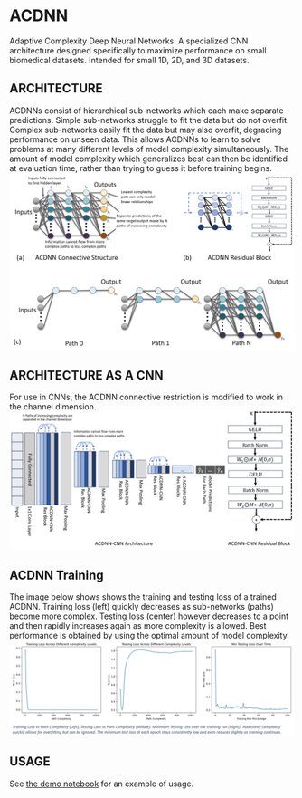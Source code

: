 # ACDNN
Adaptive Complexity Deep Neural Networks: A specialized CNN architecture designed specifically to maximize performance on small biomedical datasets. Intended for small 1D, 2D, and 3D datasets.

## ARCHITECTURE
ACDNNs consist of hierarchical sub-networks which each make separate predictions. Simple sub-networks struggle to fit the data but do not overfit. Complex sub-networks easily fit the data but may also overfit, degrading performance on unseen data. This allows ACDNNs to learn to solve problems at many different levels of model complexity simultaneously. The amount of model complexity which generalizes best can then be identified at evaluation time, rather than trying to guess it before training begins.
![ACDNN Architecture](resources/figure1.png)

## ARCHITECTURE AS A CNN
For use in CNNs, the ACDNN connective restriction is modified to work in the channel dimension.
![ACDNN-CNN Architecture](resources/figure2.png)

## ACDNN Training
The image below shows shows the training and testing loss of a trained ACDNN. Training loss (left) quickly decreases as sub-networks (paths) become more complex. Testing loss (center) however decreases to a point and then rapidly increases again as more complexity is allowed. Best performance is obtained by using the optimal amount of model complexity.
![ACDNN Training](resources/figure3.png)

## USAGE
See [the demo notebook](ACDNN-CNN-3D-demo.ipynb) for an example of usage.
